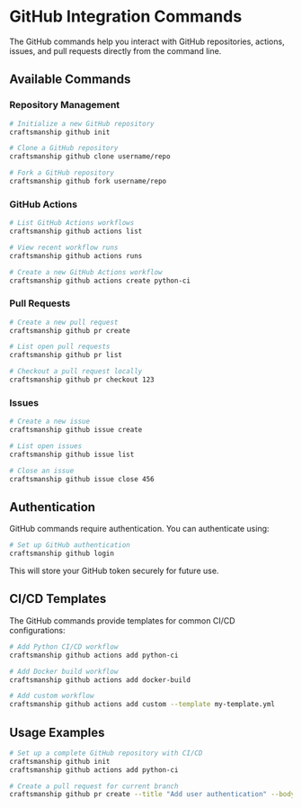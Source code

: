 # GitHub Integration Commands

The GitHub commands help you interact with GitHub repositories, actions, issues, and pull requests directly from the command line.

## Available Commands

### Repository Management

```bash
# Initialize a new GitHub repository
craftsmanship github init

# Clone a GitHub repository
craftsmanship github clone username/repo

# Fork a GitHub repository
craftsmanship github fork username/repo
```

### GitHub Actions

```bash
# List GitHub Actions workflows
craftsmanship github actions list

# View recent workflow runs
craftsmanship github actions runs

# Create a new GitHub Actions workflow
craftsmanship github actions create python-ci
```

### Pull Requests

```bash
# Create a new pull request
craftsmanship github pr create

# List open pull requests
craftsmanship github pr list

# Checkout a pull request locally
craftsmanship github pr checkout 123
```

### Issues

```bash
# Create a new issue
craftsmanship github issue create

# List open issues
craftsmanship github issue list

# Close an issue
craftsmanship github issue close 456
```

## Authentication

GitHub commands require authentication. You can authenticate using:

```bash
# Set up GitHub authentication
craftsmanship github login
```

This will store your GitHub token securely for future use.

## CI/CD Templates

The GitHub commands provide templates for common CI/CD configurations:

```bash
# Add Python CI/CD workflow
craftsmanship github actions add python-ci

# Add Docker build workflow
craftsmanship github actions add docker-build

# Add custom workflow
craftsmanship github actions add custom --template my-template.yml
```

## Usage Examples

```bash
# Set up a complete GitHub repository with CI/CD
craftsmanship github init
craftsmanship github actions add python-ci

# Create a pull request for current branch
craftsmanship github pr create --title "Add user authentication" --body "Implements #123"
```
